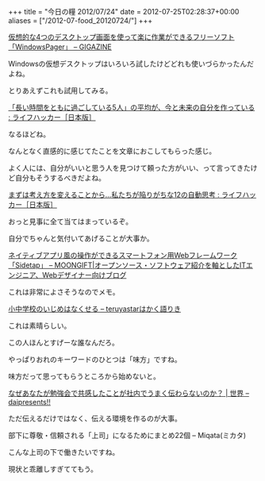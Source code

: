 +++
title = "今日の糧 2012/07/24"
date = 2012-07-25T02:28:37+00:00
aliases = ["/2012-07-food_20120724/"]
+++

  [仮想的な4つのデスクトップ画面を使って楽に作業ができるフリーソフト「WindowsPager」 &#8211; GIGAZINE](http://gigazine.net/news/20120722-windowspager/)

Windowsの仮想デスクトップはいろいろ試したけどどれも使いづらかったんだよね。

とりあえずこれも試用してみる。

  [「長い時間をともに過ごしている5人」の平均が、今と未来の自分を作っている : ライフハッカー［日本版］](http://www.lifehacker.jp/2012/07/120723success.html)

なるほどね。

なんとなく直感的に感じてたことを文章におこしてもらった感じ。

よく人には、自分がいいと思う人を見つけて頼った方がいい、って言ってきたけど自分もそうするべきだよね。

  [まずは考え方を変えることから&#8230;私たちが陥りがちな12の自動思考 : ライフハッカー［日本版］](http://www.lifehacker.jp/2012/07/120720automaticthoughts.html)

おっと見事に全て当てはまっているぞ。

自分でちゃんと気付いてあげることが大事か。

  [ネイティブアプリ風の操作ができるスマートフォン用Webフレームワーク「Sidetap」 &#8211; MOONGIFT|オープンソース・ソフトウェア紹介を軸としたITエンジニア、Webデザイナー向けブログ](http://www.moongift.jp/2012/07/20120721-2/)

これは非常によさそうなのでメモ。

  [小中学校のいじめはなくせる &#8211; teruyastarはかく語りき](http://d.hatena.ne.jp/teruyastar/20120721/1342960161)

これは素晴らしい。

この人ほんとすげーな誰なんだろ。

やっぱりおれのキーワードのひとつは「味方」ですね。

味方だって思ってもらうところから始めないと。

  [なぜあなたが勉強会で共感したことが社内でうまく伝わらないのか？ | 世界 &#8211; daipresents!!](http://daipresents.com/2012/%E3%81%AA%E3%81%9C%E3%81%82%E3%81%AA%E3%81%9F%E3%81%8C%E5%8B%89%E5%BC%B7%E4%BC%9A%E3%81%A7%E5%85%B1%E6%84%9F%E3%81%97%E3%81%9F%E3%81%93%E3%81%A8%E3%81%8C%E7%A4%BE%E5%86%85%E3%81%A7%E3%81%86%E3%81%BE/)

ただ伝えるだけではなく、伝える環境を作るのが大事。

  部下に尊敬・信頼される「上司」になるためにまとめ22個 &#8211; Miqata(ミカタ)

こんな上司の下で働きたいですね。

現状と乖離しすぎててもう。

